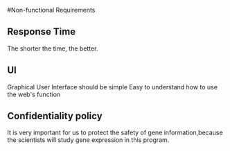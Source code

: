 #Non-functional Requirements

## Response Time
The shorter the time, the better.

## UI
Graphical User Interface should be simple
Easy to understand how to use the web's function

## Confidentiality policy
It is very important for us to protect the safety of gene information,because the scientists will study gene expression in this program.
